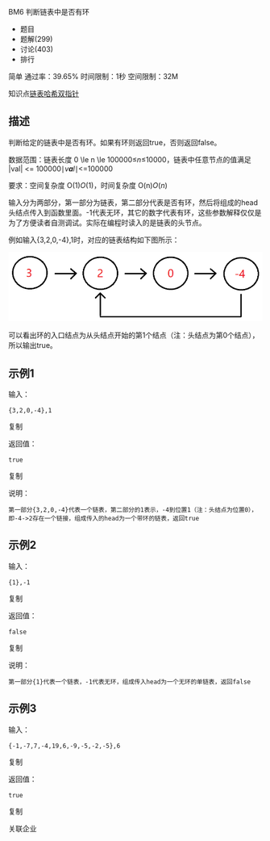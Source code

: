 BM6 判断链表中是否有环







- 题目
- 题解(299)
- 讨论(403)
- 排行

简单 通过率：39.65% 时间限制：1秒 空间限制：32M

知识点[链表](https://www.nowcoder.com/exam/oj?page=1&tab=算法篇&topicId=295?tag=580)[哈希](https://www.nowcoder.com/exam/oj?page=1&tab=算法篇&topicId=295?tag=585)[双指针](https://www.nowcoder.com/exam/oj?page=1&tab=算法篇&topicId=295?tag=5054)

## 描述

判断给定的链表中是否有环。如果有环则返回true，否则返回false。

数据范围：链表长度 0 \le n \le 100000≤*n*≤10000，链表中任意节点的值满足 |val| <= 100000∣*v**a**l*∣<=100000

要求：空间复杂度 O(1)*O*(1)，时间复杂度 O(n)*O*(*n*)

输入分为两部分，第一部分为链表，第二部分代表是否有环，然后将组成的head头结点传入到函数里面。-1代表无环，其它的数字代表有环，这些参数解释仅仅是为了方便读者自测调试。实际在编程时读入的是链表的头节点。

例如输入{3,2,0,-4},1时，对应的链表结构如下图所示：

![img](MarkDownImages/BM6.assets/0710DD5D9C4D4B11A8FA0C06189F9E9C.png)

可以看出环的入口结点为从头结点开始的第1个结点（注：头结点为第0个结点），所以输出true。

## 示例1

输入：

```
{3,2,0,-4},1
```

复制

返回值：

```
true
```

复制

说明：

```
第一部分{3,2,0,-4}代表一个链表，第二部分的1表示，-4到位置1（注：头结点为位置0），即-4->2存在一个链接，组成传入的head为一个带环的链表，返回true             
```

## 示例2

输入：

```
{1},-1
```

复制

返回值：

```
false
```

复制

说明：

```
第一部分{1}代表一个链表，-1代表无环，组成传入head为一个无环的单链表，返回false             
```

## 示例3

输入：

```
{-1,-7,7,-4,19,6,-9,-5,-2,-5},6
```

复制

返回值：

```
true
```

复制

关联企业